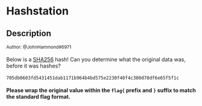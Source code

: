 # Hashstation

## Description

<small>Author: @JohnHammond#6971</small><br><br>Below is a <a href="https://en.wikipedia.org/wiki/SHA-2">SHA256</a> hash! Can you determine what the original data was, before it was hashes? <br><br> <code>705db0603fd5431451dab1171b964b4bd575e2230f40f4c300d70df6e65f5f1c</code> <br><br> <b>Please wrap the original value within the <code>flag{</code> prefix  and <code>}</code> suffix to match the standard flag format.</b>


